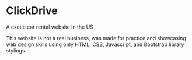 # ClickDrive
A exotic car rental website in the US


This website is not a real business, was made for practice and showcasing web design skills using only HTML, CSS, Javascript, and Bootstrap library stylings

